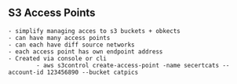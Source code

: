 ## S3 Access Points
    - simplify managing acces to s3 buckets + obkects
    - can have many access points
    - can each have diff source networks
    - each access point has own endpoint address
    - Created via console or cli
            - aws s3control create-access-point -name secertcats --account-id 123456890 --bucket catpics